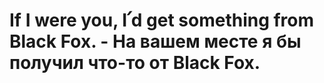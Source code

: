 # If I were you, I՛d get something from Black Fox. - На вашем месте я бы получил что-то от Black Fox.
